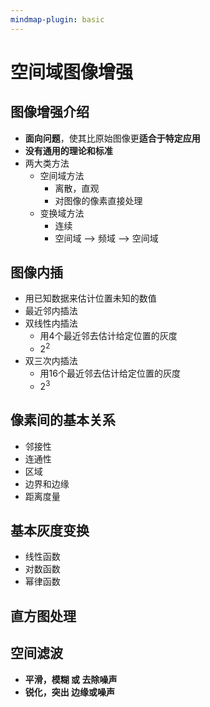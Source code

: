 ```yaml
---
mindmap-plugin: basic
---
```


# 空间域图像增强

## 图像增强介绍
- **面向问题**，使其比原始图像更**适合于特定应用**
- **没有通用的理论和标准**
- 两大类方法
    - 空间域方法
        - 离散，直观
        - 对图像的像素直接处理
    - 变换域方法
        - 连续
        - 空间域 --> 频域 --> 空间域

## 图像内插
- 用已知数据来估计位置未知的数值
- 最近邻内插法
- 双线性内插法
    - 用4个最近邻去估计给定位置的灰度
    - $2^2$
- 双三次内插法
    - 用16个最近邻去估计给定位置的灰度
    - $2^3$

## 像素间的基本关系
- 邻接性
- 连通性
- 区域
- 边界和边缘
- 距离度量

## 基本灰度变换
- 线性函数
- 对数函数
- 幂律函数

## 直方图处理

## 空间滤波
- **平滑，模糊 或 去除噪声**
- **锐化，突出 边缘或噪声**